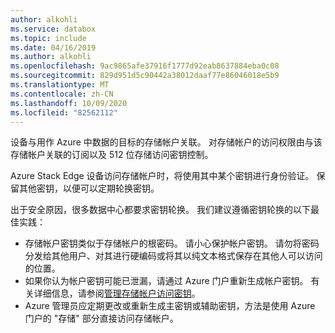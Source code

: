 ```yaml
---
author: alkohli
ms.service: databox
ms.topic: include
ms.date: 04/16/2019
ms.author: alkohli
ms.openlocfilehash: 9ac9865afe37916f1777d92eab8637884eba0c08
ms.sourcegitcommit: 829d951d5c90442a38012daaf77e86046018e5b9
ms.translationtype: MT
ms.contentlocale: zh-CN
ms.lasthandoff: 10/09/2020
ms.locfileid: "82562112"
---
```

设备与用作 Azure 中数据的目标的存储帐户关联。 对存储帐户的访问权限由与该存储帐户关联的订阅以及 512 位存储访问密钥控制。

Azure Stack Edge 设备访问存储帐户时，将使用其中某个密钥进行身份验证。 保留其他密钥，以便可以定期轮换密钥。

出于安全原因，很多数据中心都要求密钥轮换。 我们建议遵循密钥轮换的以下最佳实践：

- 存储帐户密钥类似于存储帐户的根密码。 请小心保护帐户密钥。 请勿将密码分发给其他用户、对其进行硬编码或将其以纯文本格式保存在其他人可以访问的位置。
- 如果你认为帐户密钥可能已泄漏，请通过 Azure 门户重新生成帐户密钥。 有关详细信息，请参阅[管理存储帐户访问密钥](../articles/storage/common/storage-account-keys-manage.md)。
- Azure 管理员应定期更改或重新生成主密钥或辅助密钥，方法是使用 Azure 门户的 "存储" 部分直接访问存储帐户。